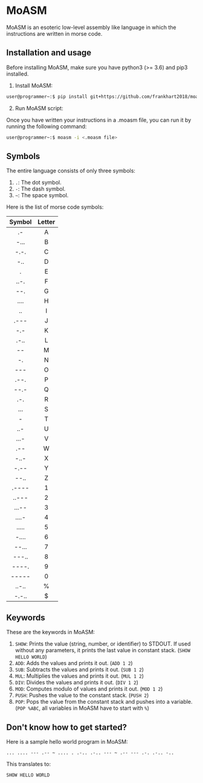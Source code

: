 # MoASM

MoASM is an esoteric low-level assembly like language in which the instructions are written in morse code.

## Installation and usage

Before installing MoASM, make sure you have python3 (>= 3.6) and pip3 installed.

1. Install MoASM:

```bash
user@programmer~:$ pip install git+https://github.com/frankhart2018/moasm.git
```

2. Run MoASM script:

Once you have written your instructions in a .moasm file, you can run it by running the following command:

```bash
user@programmer~:$ moasm -i <.moasm file>
```

## Symbols

The entire language consists of only three symbols:

1. `.`: The dot symbol.
2. `-`: The dash symbol.
3. `~`: The space symbol.

Here is the list of morse code symbols:

| Symbol | Letter |
|:------:|:------:|
|   .-   |   A    |
|  -...  |   B    |
|  -.-.  |   C    |
|  -..   |   D    |
|   .    |   E    |
|  ..-.  |   F    |
|  --.   |   G    |
|  ....  |   H    |
|   ..   |   I    |
|  .---  |   J    |
|  -.-   |   K    |
|  .-..  |   L    |
|   --   |   M    |
|   -.   |   N    |
|  ---   |   O    |
|  .--.  |   P    |
|  --.-  |   Q    |
|  .-.   |   R    |
|  ...   |   S    |
|   -    |   T    |
|  ..-   |   U    |
|  ...-  |   V    |
|  .--   |   W    |
|  -..-  |   X    |
|  -.--  |   Y    |
|  --..  |   Z    |
| .----  |   1    |
| ..---  |   2    |
| ...--  |   3    |
| ....-  |   4    |
| .....  |   5    |
| -....  |   6    |
| --...  |   7    |
| ---..  |   8    |
| ----.  |   9    |
| -----  |   0    |
| ..-..  |   %    |
| -.-..  |   $    |


## Keywords

These are the keywords in MoASM:

1. `SHOW`: Prints the value (string, number, or identifier) to STDOUT. If used without any parameters, it prints the last value in constant stack. (`SHOW HELLO WORLD`)
2. `ADD`: Adds the values and prints it out. (`ADD 1 2`)
3. `SUB`: Subtracts the values and prints it out. (`SUB 1 2`)
4. `MUL`: Multiplies the values and prints it out. (`MUL 1 2`)
5. `DIV`: Divides the values and prints it out. (`DIV 1 2`)
6. `MOD`: Computes modulo of values and prints it out. (`MOD 1 2`)
7. `PUSH`: Pushes the value to the constant stack. (`PUSH 2`)
8. `POP`: Pops the value from the constant stack and pushes into a variable. (`POP %ABC`, all variables in MoASM have to start with `%`)

## Don't know how to get started?

Here is a sample hello world program in MoASM:

```
... .... --- .-- ~ .... . .-.. .-.. --- ~ .-- --- .-. .-.. -..
```

This translates to:

```
SHOW HELLO WORLD
```